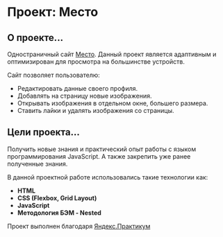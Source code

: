 # Проект: Место

## О проекте...
Одностраничный сайт [Место](https://KostolomovVyacheslav.github.io/mesto/). Данный проект является адаптивным и оптимизирован для просмотра на большинстве устройств.


Сайт позволяет пользователю:
* Редактировать данные своего профиля.
* Добавлять на страницу новые изображения.
* Открывать изображения в отдельном окне, большего размера.
* Ставить лайки и удалять изображения со страницы.

## Цели проекта...
Получить новые знания и практический опыт работы с языком программирования JavaScript. А также закрепить уже ранее полученные знания.

В данной проектной работе использовались такие технологии как:

* **HTML**
* **CSS (Flexbox, Grid Layout)**
* **JavaScript**
* **Методология БЭМ - Nested**

Проект выполнен благодаря [Яндекс.Практикум](https://practicum.yandex.ru)